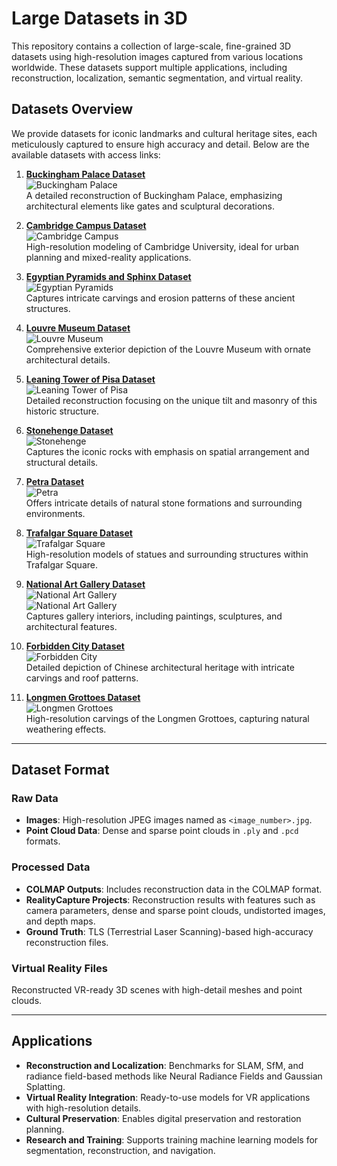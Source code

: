 # Large Datasets in 3D

This repository contains a collection of large-scale, fine-grained 3D datasets using high-resolution images captured from various locations worldwide. These datasets support multiple applications, including reconstruction, localization, semantic segmentation, and virtual reality.

## Datasets Overview

We provide datasets for iconic landmarks and cultural heritage sites, each meticulously captured to ensure high accuracy and detail. Below are the available datasets with access links:

1. **[Buckingham Palace Dataset](https://skfb.ly/ptsFD)**  
   ![Buckingham Palace](images/Buckingham.png)  
   A detailed reconstruction of Buckingham Palace, emphasizing architectural elements like gates and sculptural decorations.

2. **[Cambridge Campus Dataset](https://skfb.ly/ptsFK)**  
   ![Cambridge Campus](images/one_page.png)  
   High-resolution modeling of Cambridge University, ideal for urban planning and mixed-reality applications.

3. **[Egyptian Pyramids and Sphinx Dataset](https://skfb.ly/ptsFL)**  
   ![Egyptian Pyramids](images/pyramids.png)  
   Captures intricate carvings and erosion patterns of these ancient structures.

4. **[Louvre Museum Dataset](https://skfb.ly/ptsFM)**  
   ![Louvre Museum](images/louvre.png)  
   Comprehensive exterior depiction of the Louvre Museum with ornate architectural details.

5. **[Leaning Tower of Pisa Dataset](https://skfb.ly/ptsFN)**  
   ![Leaning Tower of Pisa](images/italy.png)  
   Detailed reconstruction focusing on the unique tilt and masonry of this historic structure.

6. **[Stonehenge Dataset](https://skfb.ly/ptsFP)**  
   ![Stonehenge](images/stonehenge.png)  
   Captures the iconic rocks with emphasis on spatial arrangement and structural details.

7. **[Petra Dataset](https://skfb.ly/pt9ro)**  
   ![Petra](images/petra.png)  
   Offers intricate details of natural stone formations and surrounding environments.

8. **[Trafalgar Square Dataset](https://skfb.ly/pt9rF)**  
   ![Trafalgar Square](images/tragalgar.png)  
   High-resolution models of statues and surrounding structures within Trafalgar Square.

9. **[National Art Gallery Dataset](https://skfb.ly/pt9sF)**  
   ![National Art Gallery](images/gallery2.png)  
   ![National Art Gallery](images/gallery3.png)  
   Captures gallery interiors, including paintings, sculptures, and architectural features.

10. **[Forbidden City Dataset](https://skfb.ly/pt9sR)**  
    ![Forbidden City](images/gugong.png)  
    Detailed depiction of Chinese architectural heritage with intricate carvings and roof patterns.

11. **[Longmen Grottoes Dataset](https://skfb.ly/pt9tr)**  
    ![Longmen Grottoes](images/longmen_all.png)  
    High-resolution carvings of the Longmen Grottoes, capturing natural weathering effects.

---

## Dataset Format

### Raw Data
- **Images**: High-resolution JPEG images named as `<image_number>.jpg`.
- **Point Cloud Data**: Dense and sparse point clouds in `.ply` and `.pcd` formats.

### Processed Data
- **COLMAP Outputs**: Includes reconstruction data in the COLMAP format.
- **RealityCapture Projects**: Reconstruction results with features such as camera parameters, dense and sparse point clouds, undistorted images, and depth maps.
- **Ground Truth**: TLS (Terrestrial Laser Scanning)-based high-accuracy reconstruction files.

### Virtual Reality Files
Reconstructed VR-ready 3D scenes with high-detail meshes and point clouds.

---

## Applications
- **Reconstruction and Localization**: Benchmarks for SLAM, SfM, and radiance field-based methods like Neural Radiance Fields and Gaussian Splatting.
- **Virtual Reality Integration**: Ready-to-use models for VR applications with high-resolution details.
- **Cultural Preservation**: Enables digital preservation and restoration planning.
- **Research and Training**: Supports training machine learning models for segmentation, reconstruction, and navigation.
